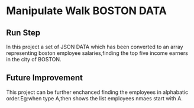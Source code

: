 # Manipulate Walk BOSTON DATA
## Run Step
In this project a set of JSON DATA which has been converted to an array representing boston employee salaries,finding the top five income earners in the city of BOSTON.
## Future Improvement
This project can be further enchanced finding the employees in alphabatic order.Eg:when type A,then shows the list employees nmaes start with A.
